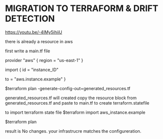 # MIGRATION TO TERRAFORM & DRIFT DETECTION

https://youtu.be/-4IMy5ihiiU

there is already a resource in aws 

first write a main.tf file

provider "aws" {
  region = "us-east-1"
  }

  import {
  id = "instance_ID"

  to = "aws.instance.example"
  }

  $terraform plan -generate-config-out=generated_resources.tf

  generated_resources.tf will created
  copy the resource block from generated_resources.tf and paste to main.tf to create terraform.statefile

  to import terraform state file
  $terraform import aws_instance.example <instance ID>

  $terraform plan

  result is
  No changes. your infrastrucre matches the configureration.
  

